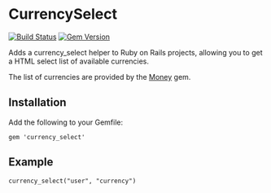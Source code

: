 # CurrencySelect

[![Build Status](https://travis-ci.org/braingourmets/currency_select.svg?branch=master)](https://travis-ci.org/braingourmets/currency_select)
[![Gem Version](https://badge.fury.io/rb/currency_select.svg)](http://badge.fury.io/rb/currency_select)

Adds a currency_select helper to Ruby on Rails projects, allowing you to get
a HTML select list of available currencies.

The list of currencies are provided by the [Money](http://money.rubyforge.org/)
gem.


## Installation

Add the following to your Gemfile:

    gem 'currency_select'


## Example

    currency_select("user", "currency")
